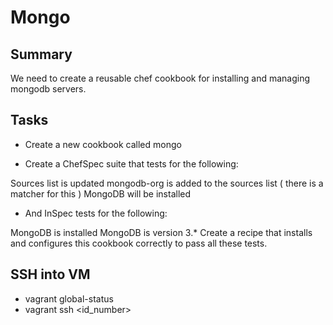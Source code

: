 # Mongo

## Summary
We need to create a reusable chef cookbook for installing and managing mongodb servers.

## Tasks
- Create a new cookbook called mongo

- Create a ChefSpec suite that tests for the following:

Sources list is updated
mongodb-org is added to the sources list ( there is a matcher for this )
MongoDB will be installed

- And InSpec tests for the following:

MongoDB is installed
MongoDB is version 3.*
Create a recipe that installs and configures this cookbook correctly to pass all these tests.

## SSH into VM
- vagrant global-status
- vagrant ssh <id_number>
